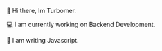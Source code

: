 👋   Hi there, Im Turbomer.

💻   I am currently working on Backend Development.

🚀   I am writing Javascript.

